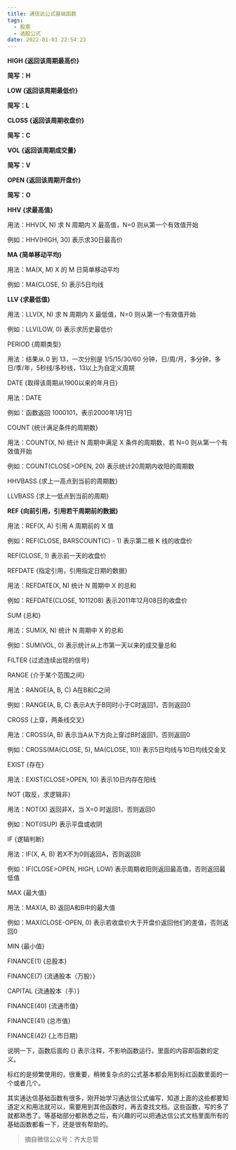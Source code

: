 ```yaml
---
title: 通信达公式基础函数
tags:
  - 股票
  - 选股公式
date: 2022-01-01 22:54:23
---
```


**HIGH	{返回该周期最高价}**

**简写：H**



**LOW	{返回该周期最低价}**

**简写：L**



**CLOSS	{返回该周期收盘价}**

**简写：C**



**VOL	{返回该周期成交量}**

**简写：V**



**OPEN	{返回该周期开盘价}**

**简写：O**



**HHV	{求最高值}**

用法：HHV(X, N) 求 N 周期内 X 最高值，N=0 则从第一个有效值开始

例如：HHV(HIGH, 30) 表示求30日最高价



**MA {简单移动平均}**

用法：MA(X, M)  X 的 M 日简单移动平均

例如：MA(CLOSE, 5) 表示5日均线



**LLV	{求最低值}**

用法：LLV(X, N) 求 N 周期内 X 最低值，N=0 则从第一个有效值开始

例如：LLV(LOW, 0) 表示求历史最低价



PERIOD {周期类型}

用法：结果从 0 到 13，一次分别是 1/5/15/30/60 分钟，日/周/月，多分钟，多日/季/年，5秒线/多秒线，13以上为自定义周期



DATE {取得该周期从1900以来的年月日}

用法：DATE

例如：函数返回 1000101，表示2000年1月1日





COUNT	{统计满足条件的周期数}

用法：COUNT(X, N) 统计 N 周期中满足 X 条件的周期数，若 N=0 则从第一个有效值开始

例如：COUNT(CLOSE>OPEN, 20) 表示统计20周期内收阳的周期数



HHVBASS	{求上一高点到当前的周期数}



LLVBASS	{求上一低点到当前的周期}



**REF {向前引用，引用若干周期前的数据}**

用法：REF(X, A) 引用 A 周期前的 X 值

例如：REF(CLOSE, BARSCOUNT(C) - 1) 表示第二根 K 线的收盘价

REF(CLOSE, 1) 表示前一天的收盘价



REFDATE {指定引用，引用指定日期的数据}

用法：REFDATE(X, N) 统计 N 周期中 X 的总和

例如：REFDATE(CLOSE, 1011208) 表示2011年12月08日的收盘价



SUM {总和}

用法：SUM(X, N) 统计 N 周期中 X 的总和

例如：SUM(VOL, 0) 表示统计从上市第一天以来的成交量总和



FILTER {过滤连续出现的信号}



RANGE {介于某个范围之间}

用法：RANGE(A, B, C) A在B和C之间

例如：RANGE(A, B, C)  表示A大于B同时小于C时返回1，否则返回0



CROSS {上穿，两条线交叉}

用法：CROSS(A, B) 表示当A从下方向上穿过B时返回1，否则返回0

例如：CROSS(MA(CLOSE, 5), MA(CLOSE, 10)) 表示5日均线与10日均线交金叉



EXIST {存在}

用法：EXIST(CLOSE>OPEN, 10) 表示10日内存在阳线



NOT {取反，求逻辑非}

用法：NOT(X) 返回非X，当 X=0 时返回1，否则返回0

例如：NOT(ISUP) 表示平盘或收阴



IF {逻辑判断}

用法：IF(X, A, B) 若X不为0则返回A，否则返回B

例如：IF(CLOSE>OPEN, HIGH, LOW) 表示周期收阳则返回最高值，否则返回最低值



MAX {最大值}

用法：MAX(A, B) 返回A和B中的最大值

例如：MAX(CLOSE-OPEN, 0) 表示若收盘价大于开盘价返回他们的差值，否则返回0



MIN {最小值}



FINANCE(1) {总股本}



FINANCE(7) {流通股本（万股）}



CAPITAL {流通股本（手）}



FINANCE(40) {流通市值}



FINANCE(41) {总市值}



FINANCE(42) {上市日期}



说明一下，函数后面的 {} 表示注释，不影响函数运行，里面的内容即函数的定义。



标红的是频繁使用的，很重要，稍微复杂点的公式基本都会用到标红函数里面的一个或者几个。



其实通达信基础函数有很多，刚开始学习通达信公式编写，知道上面的这些都要知道定义和用法就可以，需要用到其他函数时，再去查找文档。这些函数，写的多了就都熟悉了。等基础部分都熟悉之后，有兴趣的可以把通达信公式文档里面所有的基础函数都看一下，还是很有帮助的。



> 摘自微信公众号：齐大总管
